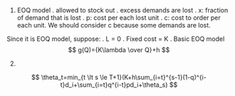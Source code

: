 1. EOQ model
. allowed to stock out
. excess demands are lost
. x: fraction of demand that is lost
. p: cost per each lost unit
. c: cost to order per each unit. We should consider c because some demands are lost.

Since it is EOQ model, suppose:
. L = 0
. Fixed   cost = K
. 
Basic EOQ model
$$
g(Q)={K\lambda \over Q}+h
$$ 

2. 
$$
\theta_t=min_{t \lt s \le T+1}(K+h\sum_{i=t}^{s-1}(1-q)^{i-t}d_i+\sum_{i=t}q^{i-t}pd_i+\theta_s)
$$
<!--stackedit_data:
eyJoaXN0b3J5IjpbLTQ3NjA4ODAyNSwxMzUzNjQ5NDE2LDE2NT
I0OTczNjksLTYxNzc0MTczMywtMTc0NzMxMjY3NywtMTM4MTY0
MzkxMSwtNjA5NjA1NTM4XX0=
-->